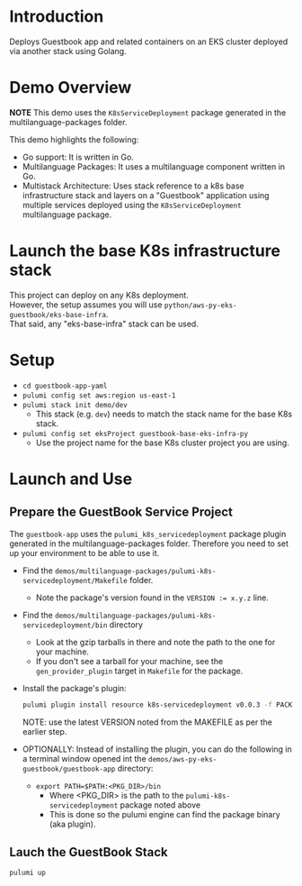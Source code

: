 # Introduction
Deploys Guestbook app and related containers on an EKS cluster deployed via another stack 
using Golang.

# Demo Overview
**NOTE** This demo uses the `K8sServiceDeployment` package generated in the multilanguage-packages folder. 

This demo highlights the following:
- Go support: It is written in Go.
- Multilanguage Packages: It uses a multilanguage component written in Go. 
- Multistack Architecture: Uses stack reference to a k8s base infrastructure stack and layers on a "Guestbook" application using multiple services deployed using the `K8sServiceDeployment` multilanguage package.

# Launch the base K8s infrastructure stack
This project can deploy on any K8s deployment.  
However, the setup assumes you will use `python/aws-py-eks-guestbook/eks-base-infra`.  
That said, any "eks-base-infra" stack can be used.

# Setup
- `cd guestbook-app-yaml`
- `pulumi config set aws:region us-east-1`
- `pulumi stack init demo/dev` 
  - This stack (e.g. `dev`) needs to match the stack name for the base K8s stack.
- `pulumi config set eksProject guestbook-base-eks-infra-py`
  - Use the project name for the base K8s cluster project you are using.

# Launch and Use
## Prepare the GuestBook Service Project
The `guestbook-app` uses the `pulumi_k8s_servicedeployment` package plugin generated in the multilanguage-packages folder. Therefore you need to set up your environment to be able to use it. 
- Find the `demos/multilanguage-packages/pulumi-k8s-servicedeployment/Makefile` folder.
  - Note the package's version found in the `VERSION := x.y.z` line.
- Find the `demos/multilanguage-packages/pulumi-k8s-servicedeployment/bin` directory
  - Look at the gzip tarballs in there and note the path to the one for your machine.
  - If you don't see a tarball for your machine, see the `gen_provider_plugin` target in `Makefile` for the package.
- Install the package's plugin:
  ```bash
  pulumi plugin install resource k8s-servicedeployment v0.0.3 -f PACKAGE_TARBALL_NOTED_ABOVE
  ```
  NOTE: use the latest VERSION noted from the MAKEFILE as per the earlier step.

- OPTIONALLY: Instead of installing the plugin, you can do the following in a terminal window opened int the `demos/aws-py-eks-guestbook/guestbook-app` directory:
  - `export PATH=$PATH:<PKG_DIR>/bin`
    - Where <PKG_DIR> is the path to the `pulumi-k8s-servicedeployment` package noted above
    - This is done so the pulumi engine can find the package binary (aka plugin).

## Lauch the GuestBook Stack
```bash
pulumi up
```